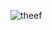![theef](https://github.com/yuankong666/Ultimate-RAT-Collection/assets/128066597/37c20b01-6151-4d4f-8628-afac76154de5)
